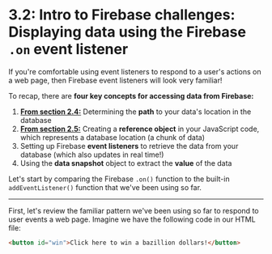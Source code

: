 # 3.2: Intro to Firebase challenges: Displaying data using the Firebase `.on` event listener

If you're comfortable using event listeners to respond to a user's actions on a web page, then Firebase event listeners will look very familiar!

To recap, there are **four key concepts for accessing data from Firebase:**

  1. [**From section 2.4:**](https://github.com/LearnTeachCode/intro-javascript-class/blob/may-2018-int/week-2/2-4-firebase-paths.md) Determining the **path** to your data's location in the database
  2. [**From section 2.5:**](https://github.com/LearnTeachCode/intro-javascript-class/blob/may-2018-int/week-2/2-5-firebase-reference-objects.md) Creating a **reference object** in your JavaScript code, which represents a database location (a chunk of data)
  3. Setting up Firebase **event listeners** to retrieve the data from your database (which also updates in real time!)
  4. Using the **data snapshot** object to extract the **value** of the data

Let's start by comparing the Firebase `.on()` function to the built-in `addEventListener()` function that we've been using so far.

<hr/>

First, let's review the familiar pattern we've been using so far to respond to user events a web page. Imagine we have the following code in our HTML file:

```html
<button id="win">Click here to win a bazillion dollars!</button>
```

